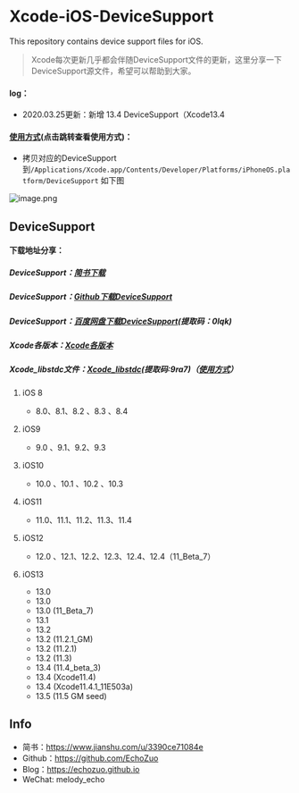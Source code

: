 # Xcode-iOS-DeviceSupport
This repository contains device support files for iOS.

> Xcode每次更新几乎都会伴随DeviceSupport文件的更新，这里分享一下DeviceSupport源文件，希望可以帮助到大家。

#### log：
- 2020.03.25更新：新增 13.4 DeviceSupport（Xcode13.4

#### [使用方式](https://www.jianshu.com/p/aa6bc975c430)(点击跳转查看使用方式)：

- 拷贝对应的DeviceSupport到```/Applications/Xcode.app/Contents/Developer/Platforms/iPhoneOS.platform/DeviceSupport``` 如下图

![image.png](https://upload-images.jianshu.io/upload_images/1424124-af1d69c142e32a9e.png?imageMogr2/auto-orient/strip%7CimageView2/2/w/1240)


## DeviceSupport

#### 下载地址分享：
##### DeviceSupport：[简书下载](https://www.jianshu.com/p/aa6bc975c430)
##### DeviceSupport：[Github下载DeviceSupport](https://github.com/EchoZuo/Xcode-iOS-DeviceSupport)

##### DeviceSupport：[百度网盘下载DeviceSupport](https://pan.baidu.com/s/1Fc7W11IBglsDWzQhtNd9iQ)(提取码：0lqk)

##### Xcode各版本：[Xcode各版本](https://developer.apple.com/download/more/)

##### Xcode_libstdc文件：[Xcode_libstdc](:https://pan.baidu.com/s/1fio4N8pnwjVgAShrxnb1TQ)(提取码:9ra7)（[使用方式](https://www.jianshu.com/p/3afd5e8cdbf8)）

1. iOS 8		
    - 8.0、8.1、8.2 、8.3 、8.4 

2. iOS9
    - 9.0 、9.1、9.2、9.3

3. iOS10
    - 10.0 、10.1 、10.2 、10.3 

4. iOS11
    - 11.0、11.1、11.2、11.3、11.4
   
5. iOS12
    - 12.0 、12.1、12.2、12.3、12.4、12.4（11_Beta_7）

6. iOS13
    - 13.0
    - 13.0
    - 13.0 (11_Beta_7)
    - 13.1 
    - 13.2 
    - 13.2 (11.2.1_GM)
    - 13.2 (11.2.1)
    - 13.2 (11.3)
    - 13.4 (11.4_beta_3)
    - 13.4 (Xcode11.4)
    - 13.4 (Xcode11.4.1_11E503a)
    - 13.5 (11.5 GM seed)

## Info
- 简书：https://www.jianshu.com/u/3390ce71084e
- Github：https://github.com/EchoZuo
- Blog：https://echozuo.github.io
- WeChat: melody_echo
